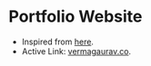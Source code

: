 # Portfolio Website

- Inspired from [here](https://github.com/saadpasta/developerFolio).
- Active Link: [vermagaurav.co](https://vermagaurav.co). 
